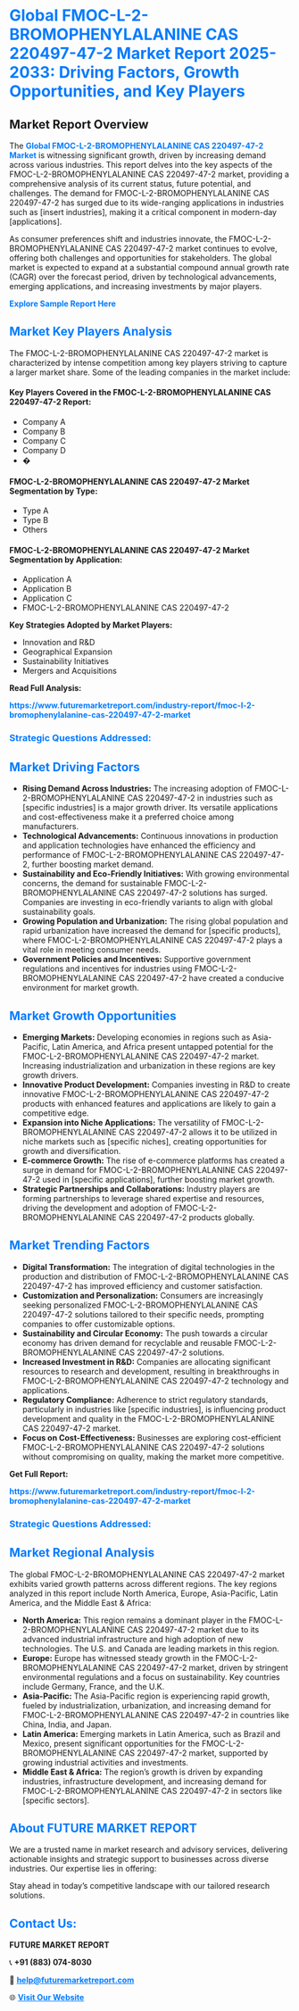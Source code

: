 <h1 style="color: #007BFF;">Global FMOC-L-2-BROMOPHENYLALANINE CAS 220497-47-2 Market Report 2025-2033: Driving Factors, Growth Opportunities, and Key Players</h1>

<section id="overview">
<h2>Market Report Overview</h2>
<p>The <a href="https://www.futuremarketreport.com/industry-report/fmoc-l-2-bromophenylalanine-cas-220497-47-2-market" style="color: #007BFF; text-decoration: none;"><strong>Global FMOC-L-2-BROMOPHENYLALANINE CAS 220497-47-2 Market</strong></a> is witnessing significant growth, driven by increasing demand across various industries. This report delves into the key aspects of the FMOC-L-2-BROMOPHENYLALANINE CAS 220497-47-2 market, providing a comprehensive analysis of its current status, future potential, and challenges. The demand for FMOC-L-2-BROMOPHENYLALANINE CAS 220497-47-2 has surged due to its wide-ranging applications in industries such as [insert industries], making it a critical component in modern-day [applications].</p>
<p>As consumer preferences shift and industries innovate, the FMOC-L-2-BROMOPHENYLALANINE CAS 220497-47-2 market continues to evolve, offering both challenges and opportunities for stakeholders. The global market is expected to expand at a substantial compound annual growth rate (CAGR) over the forecast period, driven by technological advancements, emerging applications, and increasing investments by major players.</p>
</section>

<section id="overview">
<p><a href="https://www.futuremarketreport.com/request-sample/reportId=112000" style="color: #007BFF; text-decoration: none;"><strong>Explore Sample Report Here</strong></a></p>
</section>

<section id="key-players">
<h2 style="color: #007BFF;">Market Key Players Analysis</h2>
<p>The FMOC-L-2-BROMOPHENYLALANINE CAS 220497-47-2 market is characterized by intense competition among key players striving to capture a larger market share. Some of the leading companies in the market include:</p>
<h4>Key Players Covered in the FMOC-L-2-BROMOPHENYLALANINE CAS 220497-47-2 Report:</h4>
<ul><li>Company A</li><li>Company B</li><li>Company C</li><li>Company D</li><li>�</li></ul>
<h4>FMOC-L-2-BROMOPHENYLALANINE CAS 220497-47-2 Market Segmentation by Type:</h4>
<ul><li>Type A</li><li>Type B</li><li>Others</li></ul>

<h4>FMOC-L-2-BROMOPHENYLALANINE CAS 220497-47-2 Market Segmentation by Application:</h4>
<ul><li>Application A</li><li>Application B</li><li>Application C</li><li>FMOC-L-2-BROMOPHENYLALANINE CAS 220497-47-2</li></ul>
<p><strong>Key Strategies Adopted by Market Players:</strong></p>
<ul>
<li>Innovation and R&D</li>
<li>Geographical Expansion</li>
<li>Sustainability Initiatives</li>
<li>Mergers and Acquisitions</li>
</ul>
</section>

<section>
<p><strong>Read Full Analysis: </strong></p><a href="https://www.futuremarketreport.com/industry-report/fmoc-l-2-bromophenylalanine-cas-220497-47-2-market" style="color: #007BFF; text-decoration: none;"><strong>https://www.futuremarketreport.com/industry-report/fmoc-l-2-bromophenylalanine-cas-220497-47-2-market</strong></a>
<h3 style="color: #007BFF;">Strategic Questions Addressed:</h3>
</section>

<section id="driving-factors">
<h2 style="color: #007BFF;">Market Driving Factors</h2>
<ul>
<li><strong>Rising Demand Across Industries:</strong> The increasing adoption of FMOC-L-2-BROMOPHENYLALANINE CAS 220497-47-2 in industries such as [specific industries] is a major growth driver. Its versatile applications and cost-effectiveness make it a preferred choice among manufacturers.</li>
<li><strong>Technological Advancements:</strong> Continuous innovations in production and application technologies have enhanced the efficiency and performance of FMOC-L-2-BROMOPHENYLALANINE CAS 220497-47-2, further boosting market demand.</li>
<li><strong>Sustainability and Eco-Friendly Initiatives:</strong> With growing environmental concerns, the demand for sustainable FMOC-L-2-BROMOPHENYLALANINE CAS 220497-47-2 solutions has surged. Companies are investing in eco-friendly variants to align with global sustainability goals.</li>
<li><strong>Growing Population and Urbanization:</strong> The rising global population and rapid urbanization have increased the demand for [specific products], where FMOC-L-2-BROMOPHENYLALANINE CAS 220497-47-2 plays a vital role in meeting consumer needs.</li>
<li><strong>Government Policies and Incentives:</strong> Supportive government regulations and incentives for industries using FMOC-L-2-BROMOPHENYLALANINE CAS 220497-47-2 have created a conducive environment for market growth.</li>
</ul>
</section>

<section id="growth-opportunities">
<h2 style="color: #007BFF;">Market Growth Opportunities</h2>
<ul>
<li><strong>Emerging Markets:</strong> Developing economies in regions such as Asia-Pacific, Latin America, and Africa present untapped potential for the FMOC-L-2-BROMOPHENYLALANINE CAS 220497-47-2 market. Increasing industrialization and urbanization in these regions are key growth drivers.</li>
<li><strong>Innovative Product Development:</strong> Companies investing in R&D to create innovative FMOC-L-2-BROMOPHENYLALANINE CAS 220497-47-2 products with enhanced features and applications are likely to gain a competitive edge.</li>
<li><strong>Expansion into Niche Applications:</strong> The versatility of FMOC-L-2-BROMOPHENYLALANINE CAS 220497-47-2 allows it to be utilized in niche markets such as [specific niches], creating opportunities for growth and diversification.</li>
<li><strong>E-commerce Growth:</strong> The rise of e-commerce platforms has created a surge in demand for FMOC-L-2-BROMOPHENYLALANINE CAS 220497-47-2 used in [specific applications], further boosting market growth.</li>
<li><strong>Strategic Partnerships and Collaborations:</strong> Industry players are forming partnerships to leverage shared expertise and resources, driving the development and adoption of FMOC-L-2-BROMOPHENYLALANINE CAS 220497-47-2 products globally.</li>
</ul>
</section>

<section id="trending-factors">
<h2 style="color: #007BFF;">Market Trending Factors</h2>
<ul>
<li><strong>Digital Transformation:</strong> The integration of digital technologies in the production and distribution of FMOC-L-2-BROMOPHENYLALANINE CAS 220497-47-2 has improved efficiency and customer satisfaction.</li>
<li><strong>Customization and Personalization:</strong> Consumers are increasingly seeking personalized FMOC-L-2-BROMOPHENYLALANINE CAS 220497-47-2 solutions tailored to their specific needs, prompting companies to offer customizable options.</li>
<li><strong>Sustainability and Circular Economy:</strong> The push towards a circular economy has driven demand for recyclable and reusable FMOC-L-2-BROMOPHENYLALANINE CAS 220497-47-2 solutions.</li>
<li><strong>Increased Investment in R&D:</strong> Companies are allocating significant resources to research and development, resulting in breakthroughs in FMOC-L-2-BROMOPHENYLALANINE CAS 220497-47-2 technology and applications.</li>
<li><strong>Regulatory Compliance:</strong> Adherence to strict regulatory standards, particularly in industries like [specific industries], is influencing product development and quality in the FMOC-L-2-BROMOPHENYLALANINE CAS 220497-47-2 market.</li>
<li><strong>Focus on Cost-Effectiveness:</strong> Businesses are exploring cost-efficient FMOC-L-2-BROMOPHENYLALANINE CAS 220497-47-2 solutions without compromising on quality, making the market more competitive.</li>
</ul>
</section>

<section>
<p><strong>Get Full Report: </strong></p><a href="https://www.futuremarketreport.com/industry-report/fmoc-l-2-bromophenylalanine-cas-220497-47-2-market" style="color: #007BFF; text-decoration: none;"><strong>https://www.futuremarketreport.com/industry-report/fmoc-l-2-bromophenylalanine-cas-220497-47-2-market</strong></a>
<h3 style="color: #007BFF;">Strategic Questions Addressed:</h3>
</section>


<section id="regional-analysis">
<h2 style="color: #007BFF;">Market Regional Analysis</h2>
<p>The global FMOC-L-2-BROMOPHENYLALANINE CAS 220497-47-2 market exhibits varied growth patterns across different regions. The key regions analyzed in this report include North America, Europe, Asia-Pacific, Latin America, and the Middle East & Africa:</p>
<ul>
<li><strong>North America:</strong> This region remains a dominant player in the FMOC-L-2-BROMOPHENYLALANINE CAS 220497-47-2 market due to its advanced industrial infrastructure and high adoption of new technologies. The U.S. and Canada are leading markets in this region.</li>
<li><strong>Europe:</strong> Europe has witnessed steady growth in the FMOC-L-2-BROMOPHENYLALANINE CAS 220497-47-2 market, driven by stringent environmental regulations and a focus on sustainability. Key countries include Germany, France, and the U.K.</li>
<li><strong>Asia-Pacific:</strong> The Asia-Pacific region is experiencing rapid growth, fueled by industrialization, urbanization, and increasing demand for FMOC-L-2-BROMOPHENYLALANINE CAS 220497-47-2 in countries like China, India, and Japan.</li>
<li><strong>Latin America:</strong> Emerging markets in Latin America, such as Brazil and Mexico, present significant opportunities for the FMOC-L-2-BROMOPHENYLALANINE CAS 220497-47-2 market, supported by growing industrial activities and investments.</li>
<li><strong>Middle East & Africa:</strong> The region’s growth is driven by expanding industries, infrastructure development, and increasing demand for FMOC-L-2-BROMOPHENYLALANINE CAS 220497-47-2 in sectors like [specific sectors].</li>
</ul>
</section>

<footer>
<h2 style="color: #007BFF;">About FUTURE MARKET REPORT</h2>
<p>We are a trusted name in market research and advisory services, delivering actionable insights and strategic support to businesses across diverse industries. Our expertise lies in offering:</p>

<p>Stay ahead in today’s competitive landscape with our tailored research solutions.</p>

<h2 style="color: #007BFF;">Contact Us:</h2>
<p><strong>FUTURE MARKET REPORT</strong></p>
<p>📞 <strong>+91 (883) 074-8030</strong></p>
<p>📧 <strong><a href="mailto:help@futuremarketreport.com" style="color: #007BFF;">help@futuremarketreport.com</a></strong></p>
<p>🌐 <strong><a href="https://www.futuremarketreport.com/" style="color: #007BFF;">Visit Our Website</a></strong></p>
</footer>